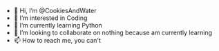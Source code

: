 - 👋 Hi, I’m @CookiesAndWater
- 👀 I’m interested in Coding
- 🌱 I’m currently learning Python
- 💞️ I’m looking to collaborate on nothing because am currently learning
- 📫 How to reach me, you can't

<!---
CookiesAndWater/CookiesAndWater is a ✨ special ✨ repository because its `README.md` (this file) appears on your GitHub profile.
You can click the Preview link to take a look at your changes.
--->
